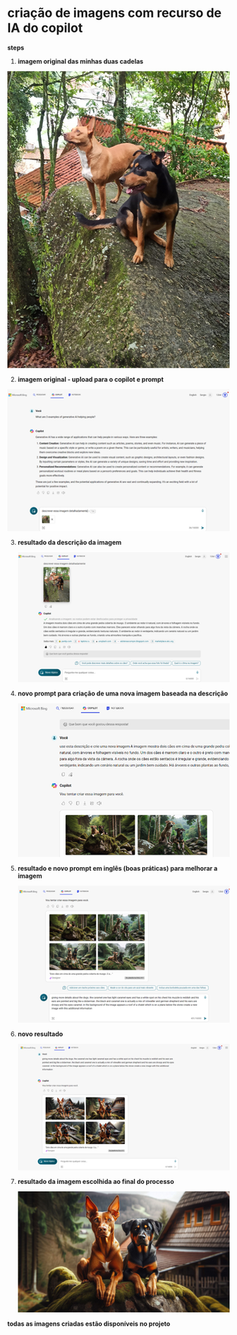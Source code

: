 # criação de imagens com recurso de IA do copilot

**steps**

1. **imagem original das minhas duas cadelas** 
 
 ![dogs](dogs.jpeg)  

2. **imagem original - upload para o copilot e prompt** 

 ![1](1.png)  


3. **resultado da descrição da imagem** 

    ![2](2.png)  


4. **novo prompt para criação de uma nova imagem baseada na descrição** 

    ![3](3.png)  

5. **resultado e novo prompt em inglês (boas práticas) para melhorar a imagem** 
 
    ![4](4.png)  

6. **novo resultado** 
 
    ![5](5.png)  

7. **resultado da imagem escolhida ao final do processo** 
    
    ![melhor](melhor.jpg)  


**todas as imagens criadas estão disponíveis no projeto**